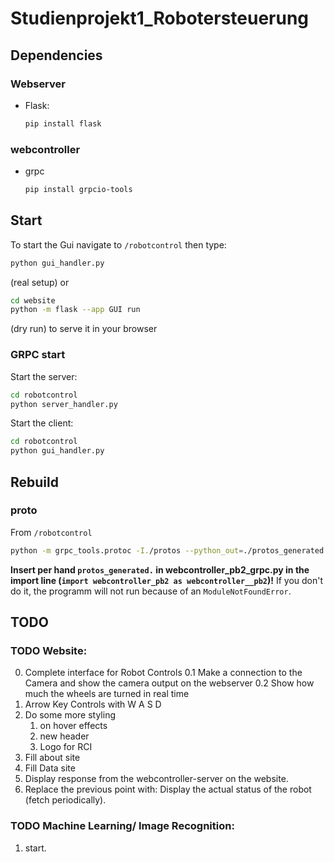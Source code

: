 # Studienprojekt1_Robotersteuerung

## Dependencies
### Webserver
* Flask:
    ```bash
    pip install flask
    ```

### webcontroller
* grpc
    ```bash
    pip install grpcio-tools
    ```
## Start
To start the Gui navigate to `/robotcontrol` then type:
```bash
python gui_handler.py
```
(real setup)
or
```bash
cd website
python -m flask --app GUI run
```
(dry run)
to serve it in your browser

### GRPC start
Start the server:
```bash
cd robotcontrol
python server_handler.py
```

Start the client:
```bash
cd robotcontrol
python gui_handler.py
```

## Rebuild
### proto
From `/robotcontrol`
```bash
python -m grpc_tools.protoc -I./protos --python_out=./protos_generated --pyi_out=./protos_generated --grpc_python_out=./protos_generated ./protos/webcontroller.proto
```
**Insert per hand `protos_generated.` in webcontroller_pb2_grpc.py in the import line (`import webcontroller_pb2 as webcontroller__pb2`)!** If you don't do it, the programm will not run because of an `ModuleNotFoundError`.

## TODO
### TODO Website:
0. Complete interface for Robot Controls
    0.1 Make a connection to the Camera and show the camera output on the webserver
    0.2 Show how much the wheels are turned in real time
1. Arrow Key Controls with W A S D
2. Do some more styling
    1. on hover effects
    2. new header
    3. Logo for RCI
3. Fill about site
4. Fill Data site
5. Display response from the webcontroller-server on the website.
6. Replace the previous point with: Display the actual status of the robot (fetch periodically).

### TODO Machine Learning/ Image Recognition:
1. start.